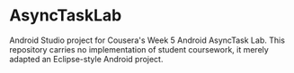# AsyncTaskLab

Android Studio project for Cousera's Week 5 Android AsyncTask Lab. This repository carries no implementation of student coursework, it merely adapted an Eclipse-style Android project.

